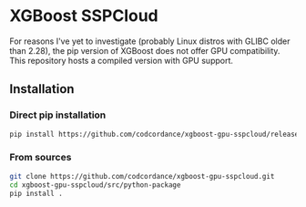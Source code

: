 # XGBoost SSPCloud

For reasons I've yet to investigate (probably Linux distros with GLIBC older than 2.28), the pip version of XGBoost does not offer GPU compatibility. This repository hosts a compiled version with GPU support.

## Installation

### Direct pip installation
```bash
pip install https://github.com/codcordance/xgboost-gpu-sspcloud/releases/download/v3.0.0.0.dev0/xgboost-3.0.0.dev0-py3-none-manylinux_2_35_x86_64.whl
```

### From sources
```bash
git clone https://github.com/codcordance/xgboost-gpu-sspcloud.git
cd xgboost-gpu-sspcloud/src/python-package
pip install .
```